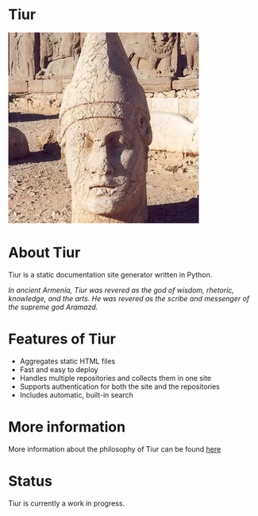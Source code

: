 # Tiur

![tiur-statue](images/tiur-image.jpeg)

# About Tiur

Tiur is a static documentation site generator written in Python.

*In ancient Armenia, Tiur was revered as the god of wisdom, rhetoric, knowledge, and the arts. He was revered as the scribe and messenger of the supreme god Aramazd.*

# Features of Tiur 

* Aggregates static HTML files 
* Fast and easy to deploy
* Handles multiple repositories and collects them in one site
* Supports authentication for both the site and the repositories
* Includes automatic, built-in search

# More information

More information about the philosophy of Tiur can be found [here](https://github.com/JeremyReimer/Tiur/blob/main/docs/why-tiur.md)

# Status

Tiur is currently a work in progress.
